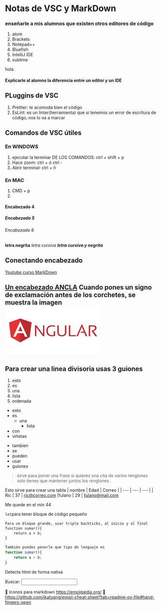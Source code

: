 # Notas de VSC y MarkDown

### enseñarle a mis alumnos que existen otros editores de código
1. atom
2. Brackets
3. Notepad++
4. Bluefish
5. IntelliJ IDE
6. sublime

hola

#### Explicarle al alumno la diferencia entre un editor y un IDE

## PLuggins de VSC
1. Prettier: te acomoda bien el código
2. EsLint: es un linter(herramienta) que si tenemos un error de escritura de código, nos lo va a marcar
## Comandos de VSC útiles


### En WINDOWS
1. ejecutar la terminar DE LOS COMANDOS: ctrl + shift + p  
2. Hace zoom: ctrl + ó ctrl -
3. Abrir terminal: ctrl + ñ
### En MAC
1. CMD + p
2. 
#### Encabezado 4
##### Encabezado 5
###### Encabezado 6
**letra negrita**
_letra cursiva_
**_letra cursiva y negrita_**
## Conectando encabezado

[Youtube curso MarkDown](https://www.youtube.com/watch?v=FlsoBiteuPM&t=1745s)

[Un encabezado ANCLA](#conectando-encabezado)
Cuando pones un signo de exclamación antes de los corchetes, se muestra la imagen
![This is an image](img/angular1.png)
---

Para crear una linea divisoria usas 3 guiones
---

1. esto
2. es
3. una
4. lista
5. ordenada

* esto
* es
    * una
        * lista
* con
* viñetas

- tambien
- se
- pueden
- usar
- guiones

> sirve para poner una frase
>si quieres una cita de varios renglones
>solo tienes que mantener juntos los renglones.

Esto sirve para crear una tabla
| nombre | Edad | Correo |
| --- | --- | --- |
| Ric | 37 | ric@correo.com
|fulano | 29 | fulano@mail.com

Me quede en el min 44

`let`para tener bloque de código pequeño

```
Para un bloque grande, usar triple backticks, al inicio y al final
function sumar(){
    return a + b;
}
```

```js
También puedes ponerle que tipo de lenguaje es
function sumar(){
    return a + b;
}
```
Detecta html de forma nativa
<form>
    <label for="q">Buscar:</label>
    <input type="search" name="q" id="q">
</form>

<!--comentario en markdown-->
🚀
Iconos para markdown
https://emojipedia.org/
🐨
https://github.com/ikatyang/emoji-cheat-sheet?tab=readme-ov-file#hand-fingers-open
